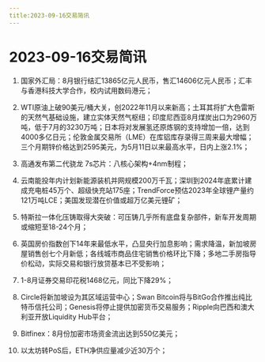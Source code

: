 ```yaml
---
title:2023-09-16交易简讯
---
```

# 2023-09-16交易简讯
1. 国家外汇局：8月银行结汇13865亿元人民币，售汇14606亿元人民币；汇丰与香港科技大学合作，校内试用数码港元；

2. WTI原油上破90美元/桶大关，创2022年11月以来新高；土耳其将扩大色雷斯的天然气基础设施，建立实体天然气枢纽；印度尼西亚8月煤炭出口为2960万吨，低于7月的3230万吨；日本将对发展氢还原炼钢的支持增加一倍，达到4000多亿日元；伦敦金属交易所（LME）在库铝库存录得三周来最大增幅；三个月期锌价格达到2595美元，为5月11日以来最高水平，日内上涨2.1%；

3. 高通发布第二代骁龙 7s芯片：八核心架构+4nm制程；

4. 云南能投年内计划新能源装机并网规模200万千瓦；深圳到2024年底累计建成充电桩45万个、超级快充站175座；TrendForce预估2023年全球锂产量约121万吨LCE；美国发现潜在价值或超万亿美元锂矿；

5. 特斯拉一体化压铸取得大突破：可压铸几乎所有底盘复杂部件，新车开发周期或缩短至18-24个月；

6. 英国房价指数创下14年来最低水平，凸显央行加息影响；需求降温，新加坡房屋销售创七个月新低；各线城市商品住宅销售价格环比下降；多地二手房指导价松动，实际交易和银行放贷基本已不受影响；

7. 1-8月证券交易印花税1468亿元，同比下降29%；

8. Circle将新加坡设为其区域运营中心；Swan Bitcoin将与BitGo合作推出纯比特币信托公司；Genesis将停止提供加密货币交易服务；Ripple向巴西和澳大利亚开放Liquidity Hub平台；

9. Bitfinex：8月份加密市场资金流出达到550亿美元；

10. 以太坊转PoS后，ETH净供应量减少近30万个；

​